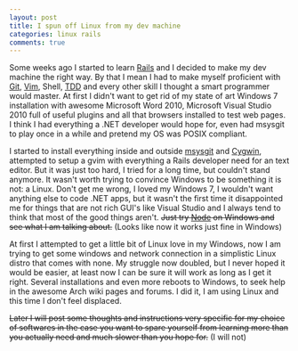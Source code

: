 ```yaml
---
layout: post
title: I spun off Linux from my dev machine
categories: linux rails
comments: true
---
```


Some weeks ago I started to learn [Rails](http://rubyonrails.org/) and I decided to make my dev machine the right way. By that I mean I had to make myself proficient with [Git](http://git-scm.com/), [Vim](http://www.vim.org/), Shell, [TDD](http://en.wikipedia.org/wiki/Test-driven_development) and every other skill I thought a smart programmer would master. At first I didn't want to get rid of my state of art Windows 7 installation with awesome Microsoft Word 2010, Microsoft Visual Studio 2010 full of useful plugins and all that browsers installed to test web pages. I think I had everything a .NET developer would hope for, even had msysgit to play once in a while and pretend my OS was POSIX compliant.

I started to install everything inside and outside [msysgit](http://code.google.com/p/msysgit/) and [Cygwin](http://www.cygwin.com/), attempted to setup a gvim with everything a Rails developer need for an text editor. But it was just too hard, I tried for a long time, but couldn't stand anymore. It wasn't worth trying to convince Windows to be something it is not: a Linux. Don't get me wrong, I loved my Windows 7, I wouldn't want anything else to code .NET apps, but it wasn't the first time it disappointed me for things that are not rich GUI's like Visual Studio and I always tend to think that most of the good things aren't. <del>Just try [Node](http://nodejs.org) on Windows and see what I am talking about.</del> (Looks like now it works just fine in Windows)

At first I attempted to get a little bit of Linux love in my Windows, now I am trying to get some windows and network connection in a simplistic Linux distro that comes with none. My struggle now doubled, but I never hoped it would be easier, at least now I can be sure it will work as long as I get it right. Several installations and even more reboots to Windows, to seek help in the awesome Arch wiki pages and forums. I did it, I am using Linux and this time I don't feel displaced.

<del>Later I will post some thoughts and instructions very specific for my choice of softwares in the case you want to spare yourself from learning more than you actually need and much slower than you hope for.</del> (I will not)
